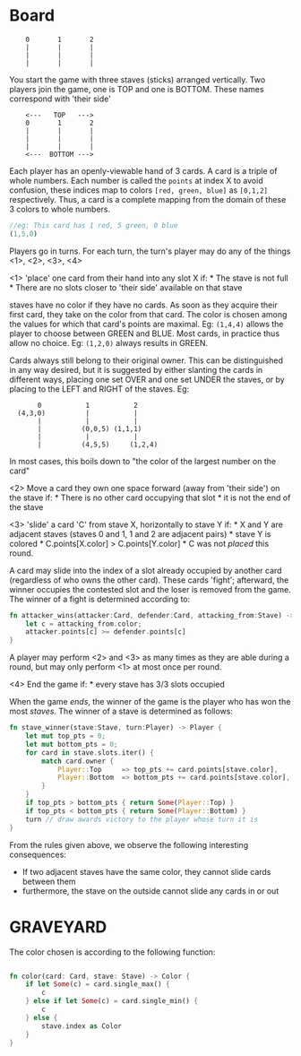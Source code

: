 # Board
```
	0		1		2
	|		|		|
	|		|		|
	|		|		|
```

You start the game with three staves (sticks) arranged vertically.
Two players join the game, one is TOP and one is BOTTOM. These names correspond with 'their side'
```
    <---   TOP   --->
	0		1		2
	|		|		|
	|		|		|
	|		|		|
	<---  BOTTOM --->
```

Each player has an openly-viewable hand of 3 cards.
A card is a triple of whole numbers. Each number is called the `points` at index X
to avoid confusion, these indices map to colors `[red, green, blue]` as `[0,1,2]` respectively. 
Thus, a card is a complete mapping from the domain of these 3 colors to whole numbers.
```rust
//eg: This card has 1 red, 5 green, 0 blue
(1,5,0)
```

Players go in turns.
For each turn, the turn's player may do any of the things <1>, <2>, <3>, <4>

<1> 'place' one card from their hand into any slot X if:
	* The stave is not full
	* There are no slots closer to 'their side' available on that stave

staves have no color if they have no cards. As soon as they acquire their first card, they take on the color from that card. The color is chosen among the values for which that card's points are maximal. Eg: `(1,4,4)` allows the player to choose between GREEN and BLUE. Most cards, in practice thus allow no choice. Eg: `(1,2,0)` always results in GREEN.

Cards always still belong to their original owner. This can be distinguished in any way desired, but it is suggested by either slanting the cards in different ways, placing one set OVER and one set UNDER the staves, or by placing to the LEFT and RIGHT of the staves. Eg:
```
       0           1           2
  (4,3,0)          |           |
       |           |           |
       |          (0,0,5) (1,1,1)
       |           |           |
       |          (4,5,5)     (1,2,4)
```


In most cases, this boils down to "the color of the largest number on the card"

<2> Move a card they own one space forward (away from 'their side') on the stave if:
	* There is no other card occupying that slot
	* it is not the end of the stave

<3> 'slide' a card 'C' from stave X, horizontally to stave Y if:
	* X and Y are adjacent staves (staves 0 and 1, 1 and 2 are adjacent pairs)
	* stave Y is colored
	* C.points[X.color] > C.points[Y.color]
	* C was not _placed_ this round.

A card may slide into the index of a slot already occupied by another card (regardless of who owns the other card). These cards 'fight'; afterward, the winner occupies the contested slot and the loser is removed from the game.
The winner of a fight is determined according to:

```rust
fn attacker_wins(attacker:Card, defender:Card, attacking_from:Stave) -> bool {
	let c = attacking_from.color;
	attacker.points[c] >= defender.points[c]
}
```

A player may perform <2> and <3> as many times as they are able during a round, but may only perform <1> at most once per round.

<4> End the game if:
	* every stave has 3/3 slots occupied

When the game _ends_, the winner of the game is the player who has won the most _staves_. The winner of a stave is determined as follows:

```rust
fn stave_winner(stave:Stave, turn:Player) -> Player {
	let mut top_pts = 0;
	let mut bottom_pts = 0;
	for card in stave.slots.iter() {
		match card.owner {
			Player::Top     => top_pts += card.points[stave.color],
			Player::Bottom  => bottom_pts += card.points[stave.color],
		}
	}
	if top_pts > bottom_pts { return Some(Player::Top) }
	if top_pts < bottom_pts { return Some(Player::Bottom) }
	turn // draw awards victory to the player whose turn it is
}
```

From the rules given above, we observe the following interesting consequences:
* If two adjacent staves have the same color, they cannot slide cards between them
* furthermore, the stave on the outside cannot slide any cards in or out


# GRAVEYARD
 The color chosen is according to the following function:
```rust

fn color(card: Card, stave: Stave) -> Color {
	if let Some(c) = card.single_max() {
		c
	} else if let Some(c) = card.single_min() {
		c
	} else {
		stave.index as Color
	}
}
```